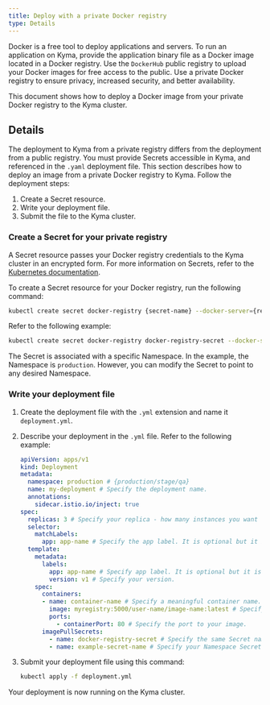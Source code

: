 ```yaml
---
title: Deploy with a private Docker registry
type: Details
---
```


Docker is a free tool to deploy applications and servers. To run an application on Kyma, provide the application binary file as a Docker image located in a Docker registry. Use the `DockerHub` public registry to upload your Docker images for free access to the public. Use a private Docker registry to ensure privacy, increased security, and better availability.

This document shows how to deploy a Docker image from your private Docker registry to the Kyma cluster.

## Details

The deployment to Kyma from a private registry differs from the deployment from a public registry. You must provide Secrets accessible in Kyma, and referenced in the `.yaml` deployment file. This section describes how to deploy an image from a private Docker registry to Kyma. Follow the deployment steps:

1. Create a Secret resource.
2. Write your deployment file.
3. Submit the file to the Kyma cluster.

### Create a Secret for your private registry

A Secret resource passes your Docker registry credentials to the Kyma cluster in an encrypted form. For more information on Secrets, refer to the [Kubernetes documentation](https://kubernetes.io/docs/concepts/configuration/secret/).

To create a Secret resource for your Docker registry, run the following command:

```bash
kubectl create secret docker-registry {secret-name} --docker-server={registry FQN} --docker-username={user-name} --docker-password={password} --docker-email={registry-email} --namespace={namespace}  
```

Refer to the following example:

```bash
kubectl create secret docker-registry docker-registry-secret --docker-server=myregistry:5000 --docker-username=root --docker-password=password --docker-email=example@github.com --namespace=production
```

The Secret is associated with a specific Namespace. In the example, the Namespace is `production`. However, you can modify the Secret to point to any desired Namespace.

### Write your deployment file

1. Create the deployment file with the `.yml` extension and name it `deployment.yml`.

2. Describe your deployment in the `.yml` file. Refer to the following example:

   ```yaml
   apiVersion: apps/v1
   kind: Deployment
   metadata:
     namespace: production # {production/stage/qa}
     name: my-deployment # Specify the deployment name.
     annotations:
       sidecar.istio.io/inject: true
   spec:
     replicas: 3 # Specify your replica - how many instances you want from that deployment.
     selector:
       matchLabels:
         app: app-name # Specify the app label. It is optional but it is a good practice.
     template:
       metadata:
         labels:
           app: app-name # Specify app label. It is optional but it is a good practice.
           version: v1 # Specify your version.
       spec:
         containers:
         - name: container-name # Specify a meaningful container name.
           image: myregistry:5000/user-name/image-name:latest # Specify your image {registry FQN/your-username/your-space/image-name:image-version}.
           ports:
             - containerPort: 80 # Specify the port to your image.
         imagePullSecrets:
           - name: docker-registry-secret # Specify the same Secret name you generated in the previous step for this Namespace.
           - name: example-secret-name # Specify your Namespace Secret, named `example-secret-name`.
   ```

3. Submit your deployment file using this command:

   ```bash
   kubectl apply -f deployment.yml
   ```

Your deployment is now running on the Kyma cluster.
